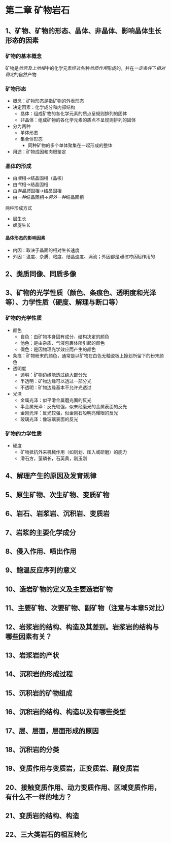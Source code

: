 # 第二章 矿物岩石

## 1、矿物、矿物的形态、晶体、非晶体、影响晶体生长形态的因素

### 矿物的基本概念

矿物是*地壳及上地幔*中的化学元素经过各种*地质作用*形成的，并在*一定条件*下*相对稳定*的自然产物

### 矿物形态

- 概念：矿物形态是指矿物的外表形态
- 决定因素：化学成分和内部结构
  - 晶体：组成矿物的各化学元素的质点呈规则排列的固体
  - 非晶体：组成矿物的各化学元素的质点不呈规则排列的固体
- 分为两种
  - 单体形态
  - 集合体形态
    - 同种矿物的多个单体聚集在一起形成的整体
- 用途：矿物成因和肉眼鉴定

### 晶体的形成

- 由*液*相->结晶固相（晶核）
- 由*气*相->结晶固相
- 由*非晶质*固相->结晶固相
- 由*一种*结晶固相->*另外一种*结晶固相

两种形成方式

- 层生长
- 螺旋生长

#### 晶体形态的影响因素

- 内因：取决于晶面的相对生长速度
- 外因：温度、杂质、粘度、结晶速度、涡流；外因都是*通过内因*起作用的

## 2、类质同像、同质多像

## 3、矿物的光学性质（颜色、条痕色、透明度和光泽等）、力学性质（硬度、解理与断口等）

### 矿物的光学性质

- 颜色
  - 自色：由矿物本身固有成分、结构决定的颜色
  - 他色：是由杂质、气液包裹体所引起的颜色
  - 假色：是因物理光学效应而产生的颜色
- 条痕：矿物粉末的颜色，通常是以矿物在白色无釉瓷板上擦划所留下的粉末颜色
- 透明度
  - 透明：矿物边缘能透过绝大部分光
  - 半透明：矿物边缘可以透过一部分光
  - 不透明：矿物边缘基本不允许光透过
- 光泽
  - 金属光泽：似平滑金属磨光面的反光
  - 半金属光泽：反光较强，似未经磨光的金属表面的反光
  - 金刚光泽：反光较强，似金刚石般明亮耀眼的反光
  - 玻璃光泽：像玻璃表面的反光

### 矿物的力学性质

- 硬度
  - 矿物抵抗外来机械作用（如刻划、压入或研磨）的能力
  - 滑石方，萤磷长，石英黄，刚玉刚

## 4、解理产生的原因及发育规律

## 5、原生矿物、次生矿物、变质矿物

## 6、岩石、岩浆岩、沉积岩、变质岩

## 7、岩浆的主要化学成分

## 8、侵入作用、喷出作用

## 9、鲍温反应序列的意义

## 10、造岩矿物的定义及主要造岩矿物

## 11、主要矿物、次要矿物、副矿物（注意与本章5对比）

## 12、岩浆岩的结构、构造及其差别。岩浆岩的结构与哪些因素有关？

## 13、岩浆岩的产状

## 14、沉积岩的形成过程

## 15、沉积岩的矿物组成

## 16、沉积岩的结构、构造以及有哪些类型

## 17、层、层面，层面形成的原因

## 18、沉积岩的分类

## 19、变质作用与变质岩，正变质岩、副变质岩

## 20、接触变质作用、动力变质作用、区域变质作用，有什么不一样的地方？

## 21、变质岩的结构、构造

## 22、三大类岩石的相互转化
